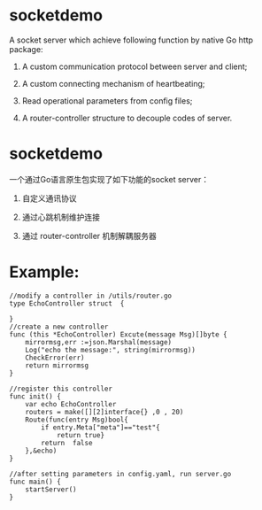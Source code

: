 # socketdemo
A socket server which achieve following function by native Go http package:

  1. A custom communication protocol between server and client;
  
  2. A custom connecting mechanism of heartbeating;
  
  3. Read operational parameters from config files;
  
  4. A router-controller structure to decouple codes of server.
  


# socketdemo
一个通过Go语言原生包实现了如下功能的socket server：

 1. 自定义通讯协议
 
 2. 通过心跳机制维护连接
  
 3. 通过 router-controller 机制解耦服务器
 
 

# Example: 
```
//modify a controller in /utils/router.go
type EchoController struct  {

}
//create a new controller
func (this *EchoController) Excute(message Msg)[]byte {
	mirrormsg,err :=json.Marshal(message)
	Log("echo the message:", string(mirrormsg))
	CheckError(err)
	return mirrormsg
}

//register this controller 
func init() {
	var echo EchoController
	routers = make([][2]interface{} ,0 , 20)
	Route(func(entry Msg)bool{
		if entry.Meta["meta"]=="test"{
			return true}
		return  false
	},&echo)
}

//after setting parameters in config.yaml, run server.go
func main() {
	startServer()
}

```